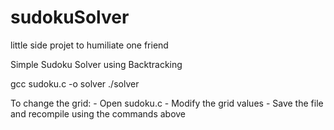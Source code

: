 # sudokuSolver
little side projet to humiliate one friend

Simple Sudoku Solver using Backtracking

gcc sudoku.c -o solver
./solver

To change the grid:
    - Open sudoku.c
    - Modify the grid values
    - Save the file and recompile using the commands above
